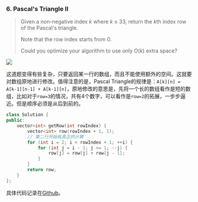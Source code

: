 ### 6. Pascal's Triangle II

> Given a non-negative index *k* where *k* ≤ 33, return the *k*th index row of the Pascal's triangle.
>
> Note that the row index starts from 0.
>
> Could you optimize your algorithm to use only *O*(*k*) extra space?

![](https://upload.wikimedia.org/wikipedia/commons/0/0d/PascalTriangleAnimated2.gif)

这道题变得有些复杂，只要返回某一行的数组，而且不能使用额外的空间。这就要对数组原地进行修改。值得注意的是，Pascal Triangle的规律是：`A[k][n] = A[k-1][n-1] + A[k-1][n]`，原地修改的意思是，先将一个长的数组看作是短的数组，比如对于`row=3`的情况，共有4个数字，可以看作是`row=2`的拓展，一步步逼近。但是顺序必须是从后到前的。

```c++
class Solution {
public:
    vector<int> getRow(int rowIndex) {
        vector<int> row(rowIndex + 1, 1);
        // 第二行开始有真正的计算
        for (int i = 2; i < rowIndex + 1; ++i) {
            for (int j = i - 1; j >= 1; --j) {
                row[j] = row[j] + row[j - 1];
            }
        }
        return row;
    }
};
```

具体代码记录在[Github](https://github.com/plantree/LeetCode/blob/master/Array/PascalTriangle2.cc)。